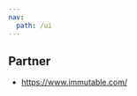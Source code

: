 ```yaml
---
nav:
  path: /ui
---
```


## Partner

- https://www.immutable.com/

<code src="./demo/demo1/index.tsx"></code>

